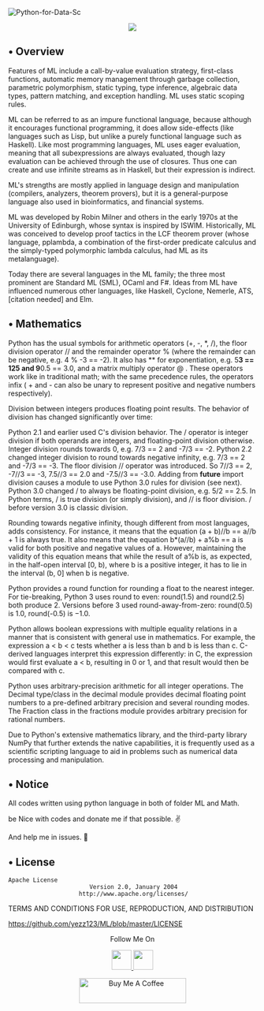 ![Python-for-Data-Sc](https://user-images.githubusercontent.com/52716203/87849606-d1b94c00-c8e1-11ea-9854-a8fc962dff1f.jpg)

<p align="center">
  <a href="https://github.com/yezz123">
    <img src="https://img.shields.io/github/followers/yezz123?label=Follow&style=social">
  </a>

## • Overview
Features of ML include a call-by-value evaluation strategy, first-class functions, automatic memory management through garbage collection, parametric polymorphism, static typing, type inference, algebraic data types, pattern matching, and exception handling. ML uses static scoping rules.

ML can be referred to as an impure functional language, because although it encourages functional programming, it does allow side-effects (like languages such as Lisp, but unlike a purely functional language such as Haskell). Like most programming languages, ML uses eager evaluation, meaning that all subexpressions are always evaluated, though lazy evaluation can be achieved through the use of closures. Thus one can create and use infinite streams as in Haskell, but their expression is indirect.

ML's strengths are mostly applied in language design and manipulation (compilers, analyzers, theorem provers), but it is a general-purpose language also used in bioinformatics, and financial systems.

ML was developed by Robin Milner and others in the early 1970s at the University of Edinburgh, whose syntax is inspired by ISWIM. Historically, ML was conceived to develop proof tactics in the LCF theorem prover (whose language, pplambda, a combination of the first-order predicate calculus and the simply-typed polymorphic lambda calculus, had ML as its metalanguage).

Today there are several languages in the ML family; the three most prominent are Standard ML (SML), OCaml and F#. Ideas from ML have influenced numerous other languages, like Haskell, Cyclone, Nemerle, ATS,[citation needed] and Elm.

## • Mathematics
Python has the usual symbols for arithmetic operators (+, -, *, /), the floor division operator // and the remainder operator % (where the remainder can be negative, e.g. 4 % -3 == -2). It also has ** for exponentiation, e.g. 5**3 == 125 and 9**0.5 == 3.0, and a matrix multiply operator @ . These operators work like in traditional math; with the same precedence rules, the operators infix ( + and - can also be unary to represent positive and negative numbers respectively).

Division between integers produces floating point results. The behavior of division has changed significantly over time:

Python 2.1 and earlier used C's division behavior. The / operator is integer division if both operands are integers, and floating-point division otherwise. Integer division rounds towards 0, e.g. 7/3 == 2 and -7/3 == -2.
Python 2.2 changed integer division to round towards negative infinity, e.g. 7/3 == 2 and -7/3 == -3. The floor division // operator was introduced. So 7//3 == 2, -7//3 == -3, 7.5//3 == 2.0 and -7.5//3 == -3.0. Adding from __future__ import division causes a module to use Python 3.0 rules for division (see next).
Python 3.0 changed / to always be floating-point division, e.g. 5/2 == 2.5.
In Python terms, / is true division (or simply division), and // is floor division. / before version 3.0 is classic division.

Rounding towards negative infinity, though different from most languages, adds consistency. For instance, it means that the equation (a + b)//b == a//b + 1 is always true. It also means that the equation b*(a//b) + a%b == a is valid for both positive and negative values of a. However, maintaining the validity of this equation means that while the result of a%b is, as expected, in the half-open interval [0, b), where b is a positive integer, it has to lie in the interval (b, 0] when b is negative.

Python provides a round function for rounding a float to the nearest integer. For tie-breaking, Python 3 uses round to even: round(1.5) and round(2.5) both produce 2. Versions before 3 used round-away-from-zero: round(0.5) is 1.0, round(-0.5) is −1.0.

Python allows boolean expressions with multiple equality relations in a manner that is consistent with general use in mathematics. For example, the expression a < b < c tests whether a is less than b and b is less than c. C-derived languages interpret this expression differently: in C, the expression would first evaluate a < b, resulting in 0 or 1, and that result would then be compared with c.

Python uses arbitrary-precision arithmetic for all integer operations. The Decimal type/class in the decimal module provides decimal floating point numbers to a pre-defined arbitrary precision and several rounding modes. The Fraction class in the fractions module provides arbitrary precision for rational numbers.

Due to Python's extensive mathematics library, and the third-party library NumPy that further extends the native capabilities, it is frequently used as a scientific scripting language to aid in problems such as numerical data processing and manipulation.

## • Notice
All codes written using python language in both of folder ML and Math.

be Nice with codes and donate me if that possible. ✌

And help me in issues. 👼

## • License
    Apache License
                           Version 2.0, January 2004
                        http://www.apache.org/licenses/

   TERMS AND CONDITIONS FOR USE, REPRODUCTION, AND DISTRIBUTION
   
https://github.com/yezz123/ML/blob/master/LICENSE

<p align="center">
  Follow Me On
</p>
<p align="center">
  <a href="https://www.youtube.com/channel/UC5ba_E8pgMV0ETCRn7PQzUg?view_as=subscriber">
    <img src="https://www.iconsdb.com/icons/preview/black/youtube-4-xxl.png" width="40" height="40">
  </a>
  <a href="https://instagram.com/froggy__19">
    <img src="http://clipart-library.com/images_k/instagram-png-transparent/instagram-png-transparent-16.png" width="40" height="40">
    </a>
</p>
<p align="center"> <a href="https://www.buymeacoffee.com/tahiri" target="_blank"><img src="https://cdn.buymeacoffee.com/buttons/lato-orange.png" alt="Buy Me A Coffee" style="height: 51px !important;width: 217px !important;" ></a> <p>

